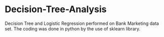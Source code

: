 # Decision-Tree-Analysis
Decision Tree and Logistic Regression performed on Bank Marketing data set. The coding was done in python by the use of sklearn library.
